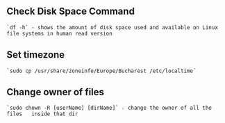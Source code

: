 ## Check Disk Space Command

    `df -h` - shows the amount of disk space used and available on Linux file systems in human read version

## Set timezone

    `sudo cp /usr/share/zoneinfo/Europe/Bucharest /etc/localtime`

## Change owner of files

    `sudo chown -R [userName] [dirName]` - change the owner of all the files   inside that dir
